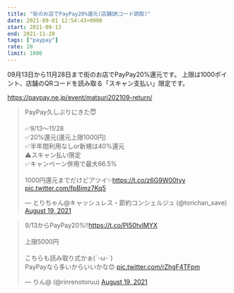 ```yaml
---
title: "街のお店でPayPay20%還元(店舗QRコード読取)"
date: 2021-09-01 12:54:43+0900
start: 2021-09-13
end: 2021-11-28
tags: ["paypay"]
rate: 20
limit: 1000
---
```


09月13日から11月28日まで街のお店でPayPay20%還元です。
上限は1000ポイント、店舗のQRコードを読み取る「スキャン支払い」限定です。

https://paypay.ne.jp/event/matsuri202109-return/

<blockquote class="twitter-tweet"><p lang="ja" dir="ltr">PayPay久しぶりにきた😇<br><br>✅9/13〜11/28<br>✅20%還元(還元上限1000円)<br>✅半年間利用なしor新規は40%還元<br>⚠️スキャン払い限定<br>✅キャンペーン併用で最大66.5%<br><br>1000円還元までだけどアツイ✨<a href="https://t.co/z6G9W00tyy">https://t.co/z6G9W00tyy</a> <a href="https://t.co/fpBimz7Kq5">pic.twitter.com/fpBimz7Kq5</a></p>&mdash; とりちゃん@キャッシュレス・節約コンシェルジュ (@torichan_save) <a href="https://twitter.com/torichan_save/status/1428226260379996165?ref_src=twsrc%5Etfw">August 19, 2021</a></blockquote> <script async src="https://platform.twitter.com/widgets.js" charset="utf-8"></script>
<blockquote class="twitter-tweet"><p lang="ja" dir="ltr">9/13からPayPay20%‼️<a href="https://t.co/PI50tvlMYX">https://t.co/PI50tvlMYX</a><br><br>上限5000円<br><br>こちらも読み取り式かぁ(´･ω･`)<br>PayPayなら多いからいいかな😊 <a href="https://t.co/rZhgF4TFpm">pic.twitter.com/rZhgF4TFpm</a></p>&mdash; りん@ (@rinrenotoruu) <a href="https://twitter.com/rinrenotoruu/status/1428205913047896066?ref_src=twsrc%5Etfw">August 19, 2021</a></blockquote> <script async src="https://platform.twitter.com/widgets.js" charset="utf-8"></script>
